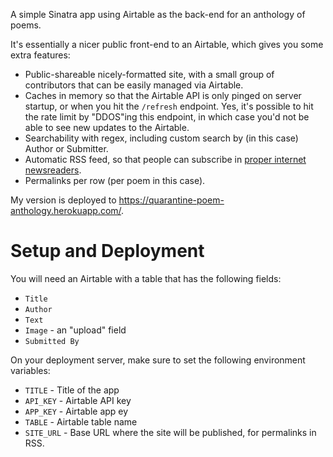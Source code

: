 A simple Sinatra app using Airtable as the back-end for an anthology of poems.

It's essentially a nicer public front-end to an Airtable, which gives you some extra features:

- Public-shareable nicely-formatted site, with a small group of contributors that can be easily managed via Airtable.
- Caches in memory so that the Airtable API is only pinged on server startup, or when you hit the `/refresh` endpoint. Yes, it's possible to hit the rate limit by "DDOS"ing this endpoint, in which case you'd not be able to see new updates to the Airtable.
- Searchability with regex, including custom search by (in this case) Author or Submitter.
- Automatic RSS feed, so that people can subscribe in [proper internet newsreaders](https://github.com/newsboat/newsboat).
- Permalinks per row (per poem in this case).

My version is deployed to <https://quarantine-poem-anthology.herokuapp.com/>.

# Setup and Deployment
You will need an Airtable with a table that has the following fields:
- `Title`
- `Author`
- `Text`
- `Image` - an "upload" field
- `Submitted By`

On your deployment server, make sure to set the following environment variables:

- `TITLE` - Title of the app
- `API_KEY` - Airtable API key
- `APP_KEY` - Airtable app ey
- `TABLE` - Airtable table name
- `SITE_URL` - Base URL where the site will be published, for permalinks in RSS.
